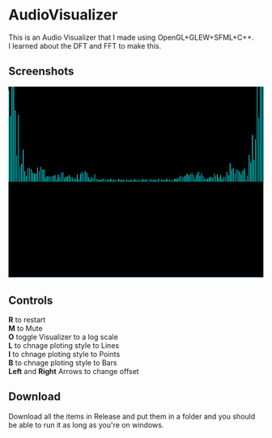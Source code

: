 # AudioVisualizer
This is an Audio Visualizer that I made using OpenGL+GLEW+SFML+C++.  
I learned about the DFT and FFT to make this.
## Screenshots
![alt text](https://github.com/M4rkFlor/AudioVisualizer/blob/master/AudioVisualizer/Picture.png)
## Controls
**R** to restart  
**M** to Mute  
**O** toggle Visualizer to a log scale  
**L** to chnage ploting style to Lines  
**I** to chnage ploting style to Points  
**B** to chnage ploting style to Bars  
**Left** and **Right** Arrows to change offset  
## Download
Download all the items in Release and put them in a folder and you should be able to run it as long as you're on windows.
